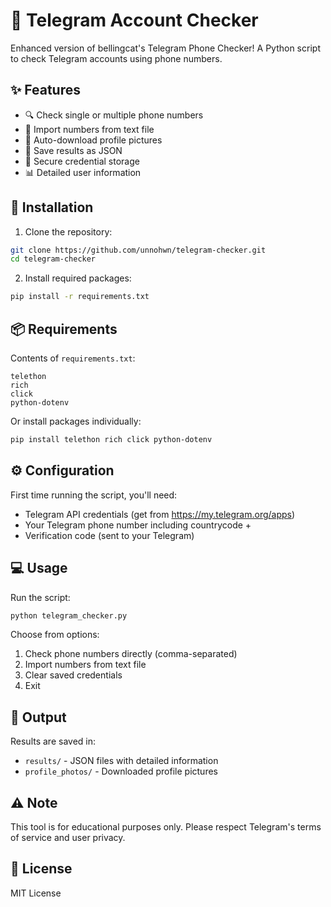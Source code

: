 # 📱 Telegram Account Checker
Enhanced version of bellingcat's Telegram Phone Checker!
A Python script to check Telegram accounts using phone numbers.

## ✨ Features

- 🔍 Check single or multiple phone numbers
- 📁 Import numbers from text file
- 📸 Auto-download profile pictures
- 💾 Save results as JSON
- 🔐 Secure credential storage
- 📊 Detailed user information

## 🚀 Installation

1. Clone the repository:
```bash
git clone https://github.com/unnohwn/telegram-checker.git
cd telegram-checker
```

2. Install required packages:
```bash
pip install -r requirements.txt
```

## 📦 Requirements

Contents of `requirements.txt`:
```
telethon
rich
click
python-dotenv
```

Or install packages individually:
```bash
pip install telethon rich click python-dotenv
```

## ⚙️ Configuration

First time running the script, you'll need:
- Telegram API credentials (get from https://my.telegram.org/apps)
- Your Telegram phone number including countrycode +
- Verification code (sent to your Telegram)

## 💻 Usage

Run the script:
```bash
python telegram_checker.py
```

Choose from options:
1. Check phone numbers directly (comma-separated)
2. Import numbers from text file
3. Clear saved credentials
4. Exit

## 📂 Output

Results are saved in:
- `results/` - JSON files with detailed information
- `profile_photos/` - Downloaded profile pictures

## ⚠️ Note

This tool is for educational purposes only. Please respect Telegram's terms of service and user privacy.

## 📄 License

MIT License
